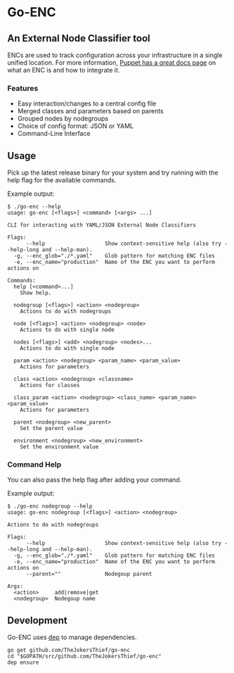 # Go-ENC
## An External Node Classifier tool
ENCs are used to track configuration across your infrastructure in a single unified location. For more information, [Puppet has a great docs page](https://puppet.com/docs/puppet/5.4/nodes_external.html) on what an ENC is and how to integrate it.

### Features
* Easy interaction/changes to a central config file
* Merged classes and parameters based on parents
* Grouped nodes by nodegroups
* Choice of config format: JSON or YAML
* Command-Line Interface

## Usage
Pick up the latest release binary for your system and try running with the help flag for 
the available commands.

Example output:

```
$ ./go-enc --help
usage: go-enc [<flags>] <command> [<args> ...]

CLI for interacting with YAML/JSON External Node Classifiers

Flags:
      --help                   Show context-sensitive help (also try --help-long and --help-man).
  -g, --enc_glob="./*.yaml"    Glob pattern for matching ENC files
  -e, --enc_name="production"  Name of the ENC you want to perform actions on

Commands:
  help [<command>...]
    Show help.

  nodegroup [<flags>] <action> <nodegroup>
    Actions to do with nodegroups

  node [<flags>] <action> <nodegroup> <node>
    Actions to do with single node

  nodes [<flags>] <add> <nodegroup> <nodes>...
    Actions to do with single node

  param <action> <nodegroup> <param_name> <param_value>
    Actions for parameters

  class <action> <nodegroup> <classname>
    Actions for classes

  class_param <action> <nodegroup> <class_name> <param_name> <param_value>
    Actions for parameters

  parent <nodegroup> <new_parent>
    Set the parent value

  environment <nodegroup> <new_environment>
    Set the environment value
```

### Command Help
You can also pass the help flag after adding your command.

Example output:

```
$ ./go-enc nodegroup --help
usage: go-enc nodegroup [<flags>] <action> <nodegroup>

Actions to do with nodegroups

Flags:
      --help                   Show context-sensitive help (also try --help-long and --help-man).
  -g, --enc_glob="./*.yaml"    Glob pattern for matching ENC files
  -e, --enc_name="production"  Name of the ENC you want to perform actions on
      --parent=""              Nodegoup parent

Args:
  <action>     add|remove|get
  <nodegroup>  Nodegoup name
```


## Development
Go-ENC uses [dep](https://github.com/golang/dep) to manage dependencies.

```
go get github.com/TheJokersThief/go-enc
cd "$GOPATH/src/github.com/TheJokersThief/go-enc"
dep ensure
```
